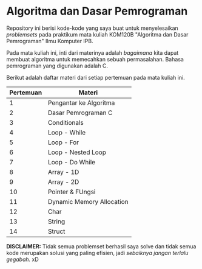 # Algoritma dan Dasar Pemrograman

Repository ini berisi kode-kode yang saya buat untuk menyelesaikan *problemsets* pada praktikum mata kuliah KOM120B "Algoritma dan Dasar Pemrograman" Ilmu Komputer IPB.

Pada mata kuliah ini, inti dari materinya adalah *bagaimana* kita dapat membuat algoritma untuk memecahkan sebuah permasalahan. Bahasa pemrograman yang digunakan adalah C.

Berikut adalah daftar materi dari setiap pertemuan pada mata kuliah ini.

| Pertemuan | Materi |
|-----------|--------|
|     1     | Pengantar ke Algoritma      |
|     2     | Dasar Pemrograman C       |
|     3     | Conditionals       |
|     4     | Loop - While       |
|     5     | Loop - For       |
|     6     | Loop - Nested Loop       |
|     7     | Loop - Do While       |
|     8     | Array - 1D       |
|     9     | Array - 2D       |
|     10    | Pointer & FUngsi       |
|     11    | Dynamic Memory Allocation       |
|     12    | Char       |
|     13    | String       |
|     14    | Struct       |


**DISCLAIMER:** Tidak semua problemset berhasil saya solve dan tidak semua kode merupakan solusi yang paling efisien, jadi *sebaiknya jangan terlalu gegabah.* xD
